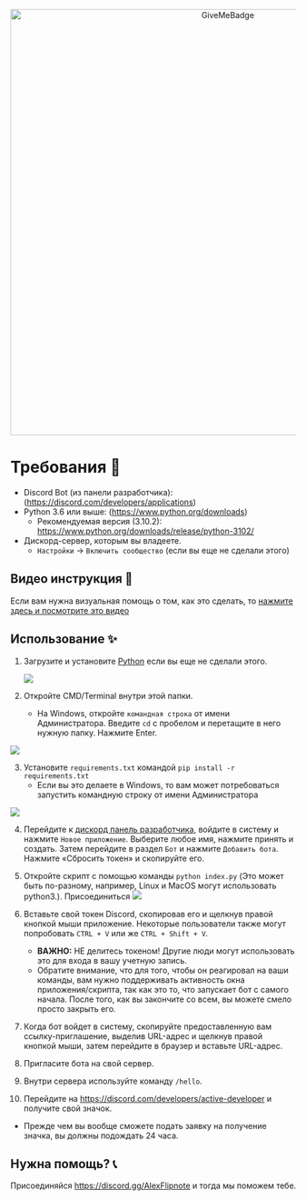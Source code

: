 <p align="center">
  <img alt="GiveMeBadge" src="https://i.alexflipnote.dev/6DKsc2i.png" width="750px">
</p>

# Требования 🧾
- Discord Bot (из панели разработчика): (https://discord.com/developers/applications)
- Python 3.6 или выше: (https://www.python.org/downloads)
  - Рекомендуемая версия (3.10.2): https://www.python.org/downloads/release/python-3102/
- Дискорд-сервер, которым вы владеете.
  - `Настройки` -> `Включить сообщество` (если вы еще не сделали этого)

## Видео инструкция 📼
Если вам нужна визуальная помощь о том, как это сделать, то [нажмите здесь и посмотрите это видео](https://i.alexflipnote.dev/7TzozoL.mp4)

## Использование ✨
1. Загрузите и установите [Python](https://www.python.org/downloads) если вы еще не сделали этого.

   ![](https://i.alexflipnote.dev/2Ucs5Hf.png)
2. Откройте CMD/Terminal внутри этой папки.
   - На Windows, откройте `командная строка` от имени Администратора. Введите `cd` с пробелом и перетащите в него нужную папку. Нажмите Enter.
  
 ![](https://i.alexflipnote.dev/7PvV4Eo.png)
 
3. Установите `requirements.txt` командой `pip install -r requirements.txt`
   - Если вы это делаете в Windows, то вам может потребоваться запустить командную строку от имени Администратора

![](https://i.alexflipnote.dev/4QPnZiX.gif)

4. Перейдите к [дискорд панель разработчика](https://discord.com/developers/applications), войдите в систему и нажмите `Новое приложение`. Выберите любое имя, нажмите принять и создать. Затем перейдите в раздел `Бот` и нажмите `Добавить бота`. Нажмите «Сбросить токен» и скопируйте его.

5. Откройте скрипт с помощью команды `python index.py` (Это может быть по-разному, например, Linux и MacOS могут использовать python3.).
 Присоединиться
    ![](https://i.alexflipnote.dev/9BNt3XM.png)
6. Вставьте свой токен Discord, скопировав его и щелкнув правой кнопкой мыши приложение. Некоторые пользователи также могут попробовать `CTRL + V` или же `CTRL + Shift + V`.
   - **ВАЖНО:** НЕ делитесь токеном! Другие люди могут использовать это для входа в вашу учетную запись.
   - Обратите внимание, что для того, чтобы он реагировал на ваши команды, вам нужно поддерживать активность окна приложения/скрипта, так как это то, что запускает бот с самого начала. После того, как вы закончите со всем, вы можете смело просто закрыть его.
7. Когда бот войдет в систему, скопируйте предоставленную вам ссылку-приглашение, выделив URL-адрес и щелкнув правой кнопкой мыши, затем перейдите в браузер и вставьте URL-адрес.
8. Пригласите бота на свой сервер.
9. Внутри сервера используйте команду `/hello`.
10. Перейдите на https://discord.com/developers/active-developer и получите свой значок.
   - Прежде чем вы вообще сможете подать заявку на получение значка, вы должны подождать 24 часа.

## Нужна помощь? 📞
Присоединяйся https://discord.gg/AlexFlipnote и тогда мы поможем тебе.
